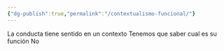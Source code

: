 ```yaml
---
{"dg-publish":true,"permalink":"/contextualismo-funcional/"}
---
```


La conducta tiene sentido en un contexto
Tenemos que saber cual es su función
No 